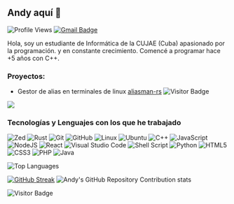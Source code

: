 ## Andy aquí 👋

![Profile Views](https://komarev.com/ghpvc/?username=Andy2403&color=blue)
[![Gmail Badge](https://img.shields.io/badge/-agf030124@gmail.com-c14438?style=flat-square&logo=Gmail&logoColor=white&link=mailto:agf030124@gmail.com)](mailto:agf030124@gmail.com)

Hola, soy un estudiante de Informática de la CUJAE (Cuba) apasionado por la programación. y en constante crecimiento.
Comencé a programar hace +5 años con C++.

### Proyectos:
- Gestor de alias en terminales de linux [aliasman-rs](https://github.com/Andy2403/aliasman-rs) ![Visitor Badge](https://visitor-badge.laobi.icu/badge?page_id=Andy2403.aliasman-rs)

<a href="https://github.com/Andy2403/aliasman-rs" target="_blank">
  <img align="center" src="https://github-readme-stats.vercel.app/api/pin/?username=Andy2403&repo=aliasman-rs&theme=dracula"">
</a>

### Tecnologías y Lenguajes con los que he trabajado
![Zed](https://img.shields.io/badge/Zed%20Lover-blue?style=for-the-badge&logo=zedindustries&logoColor=white&color=222)
![Rust](https://img.shields.io/badge/rust-%23000000.svg?style=for-the-badge&logo=rust&logoColor=white)
![Git](https://img.shields.io/badge/-Git-black?style=for-the-badge&logo=git)
![GitHub](https://img.shields.io/badge/-GitHub-181717?style=for-the-badge&logo=github)
![Linux](https://img.shields.io/badge/Linux-FCC624?style=for-the-badge&logo=linux&logoColor=black)
![Ubuntu](https://img.shields.io/badge/Ubuntu-E95420?style=for-the-badge&logo=ubuntu&logoColor=white)
![C++](https://img.shields.io/badge/c++-%2300599C.svg?style=for-the-badge&logo=c%2B%2B&logoColor=white)
![JavaScript](https://img.shields.io/badge/javascript-%23323330.svg?style=for-the-badge&logo=javascript&logoColor=%23F7DF1E)
![NodeJS](https://img.shields.io/badge/node.js-6DA55F?style=for-the-badge&logo=node.js&logoColor=black)
![React](https://img.shields.io/badge/react-%2320232a.svg?style=for-the-badge&logo=react&logoColor=%2361DAFB)
![Visual Studio Code](https://img.shields.io/badge/Visual%20Studio%20Code-0078d7.svg?style=for-the-badge&logo=visual-studio-code&logoColor=white)
![Shell Script](https://img.shields.io/badge/shell_script-%23121011.svg?style=for-the-badge&logo=gnu-bash&logoColor=white)
![Python](https://img.shields.io/badge/python-3670A0?style=for-the-badge&logo=python&logoColor=ffdd54)
![HTML5](https://img.shields.io/badge/-HTML5-E34F26?style=for-the-badge&logo=html5&logoColor=white)
![CSS3](https://img.shields.io/badge/-CSS3-1572B6?style=for-the-badge&logo=css3)
![PHP](https://img.shields.io/badge/php-%23777BB4.svg?style=for-the-badge&logo=php&logoColor=white)
![Java](https://img.shields.io/badge/java-%23ED8B00.svg?style=for-the-badge&logo=openjdk&logoColor=white)


![Top Languages](https://github-readme-stats.vercel.app/api/top-langs/?username=Andy2403&hide=java&theme=dracula)

[![GitHub Streak](https://streak-stats.demolab.com/?user=Andy2403&theme=dracula)](https://git.io/streak-stats)
![Andy's GitHub Repository Contribution stats](https://github-contributor-stats.vercel.app/api?username=Andy2403&combine_all_yearly_contributions=true&theme=dracula)

![Visitor Badge](https://visitor-badge.laobi.icu/badge?page_id=Andy2403.Andy2403)


<!--START_SECTION:activity-->
